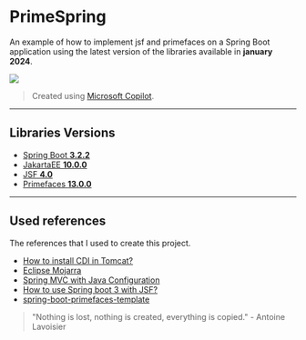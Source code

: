 # PrimeSpring

An example of how to implement jsf and primefaces on a Spring Boot application 
using the latest version of the libraries available in **january 2024**.

![](src/main/webapp/resources/primespring/images/favicon.ico)
> Created using [Microsoft Copilot](https://copilot.microsoft.com/).

---

## Libraries Versions

 - [Spring Boot **3.2.2**](https://spring.io/projects/spring-boot)
 - [JakartaEE **10.0.0**](https://jakarta.ee/specifications/platform/10/)
 - [JSF **4.0**](https://jakarta.ee/specifications/faces/4.0/)
 - [Primefaces **13.0.0**](https://primefaces.github.io/primefaces/13_0_0/)

---

## Used references

The references that I used to create this project.

 - [How to install CDI in Tomcat?](https://balusc.omnifaces.org/2013/10/how-to-install-cdi-in-tomcat.html)
 - [Eclipse Mojarra](https://github.com/eclipse-ee4j/mojarra)
 - [Spring MVC with Java Configuration](https://github.com/eugenp/tutorials/tree/master/spring-web-modules/spring-mvc-java)
 - [How to use Spring boot 3 with JSF?](https://stackoverflow.com/questions/75326448/how-to-use-spring-boot-3-with-jsf)
 - [spring-boot-primefaces-template](https://github.com/bilak/spring-boot-primefaces-template/blob/master/pom.xml)

> "Nothing is lost, nothing is created, everything is copied." - Antoine Lavoisier
